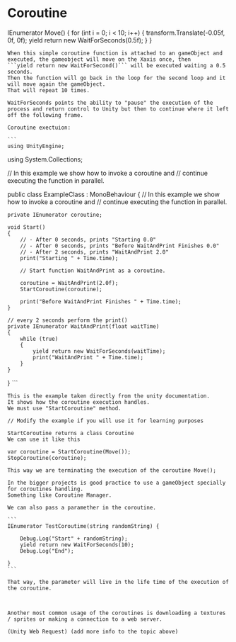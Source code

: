  # Coroutine
 
 IEnumerator Move()
    {
        for (int i = 0; i < 10; i++)
        {
            transform.Translate(-0.05f, 0f, 0f);
            yield return new WaitForSeconds(0.5f);
        }
    }

    When this simple coroutine function is attached to an gameObject and executed, the gameobject will move on the Xaxis once, then 
    ```yield return new WaitForSecond()``` will be executed waiting a 0.5 seconds. 
    Then the function will go back in the loop for the second loop and it will move again the gameObject.
    That will repeat 10 times.

    WaitForSeconds points the ability to "pause" the execution of the process and return control to Unity but then to continue where it left off the following frame.

    Coroutine exectuion:

    ```
    using UnityEngine;
using System.Collections;

// In this example we show how to invoke a coroutine and
// continue executing the function in parallel.

public class ExampleClass : MonoBehaviour
{
    // In this example we show how to invoke a coroutine and
    // continue executing the function in parallel.

    private IEnumerator coroutine;

    void Start()
    {
        // - After 0 seconds, prints "Starting 0.0"
        // - After 0 seconds, prints "Before WaitAndPrint Finishes 0.0"
        // - After 2 seconds, prints "WaitAndPrint 2.0"
        print("Starting " + Time.time);

        // Start function WaitAndPrint as a coroutine.

        coroutine = WaitAndPrint(2.0f);
        StartCoroutine(coroutine);

        print("Before WaitAndPrint Finishes " + Time.time);
    }

    // every 2 seconds perform the print()
    private IEnumerator WaitAndPrint(float waitTime)
    {
        while (true)
        {
            yield return new WaitForSeconds(waitTime);
            print("WaitAndPrint " + Time.time);
        }
    }
}
    ```

    This is the example taken directly from the unity documentation.
    It shows how the coroutine execution handles.
    We must use "StartCoroutine" method.
    
    // Modify the example if you will use it for learning purposes

    StartCoroutine returns a class Coroutine
    We can use it like this 

    var coroutine = StartCoroutine(Move());
    StopCoroutine(coroutine);

    This way we are terminating the execution of the coroutine Move();

    In the bigger projects is good practice to use a gameObject specially for coroutines handling.
    Something like Coroutine Manager.

    We can also pass a paramether in the coroutine.

    ```
    IEnumerator TestCoroutime(string randomString) {

        Debug.Log("Start" + randomString);
        yield return new WaitForSeconds(10);
        Debug.Log("End");

    }
    ```

    That way, the parameter will live in the life time of the execution of the coroutine.



    Another most common usage of the coroutines is downloading a textures / sprites or making a connection to a web server.

    (Unity Web Request) (add more info to the topic above)


